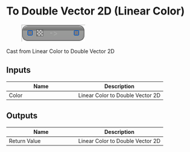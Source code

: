 # To Double Vector 2D (Linear Color)

<div align="left" data-full-width="false"><figure><img src="../../../../api/Math/Conversions/To_Double_Vector_2D_(Linear_Color).png" alt=""><figcaption></figcaption></figure></div>

Cast from Linear Color to Double Vector 2D

## Inputs

<table><thead><tr><th width="170">Name</th><th>Description</th></tr></thead><tbody><tr><td>Color</td><td>Linear Color to Double Vector 2D</td></tr></tbody></table>

## Outputs

<table><thead><tr><th width="170">Name</th><th>Description</th></tr></thead><tbody><tr><td>Return Value</td><td>Linear Color to Double Vector 2D</td></tr></tbody></table>
